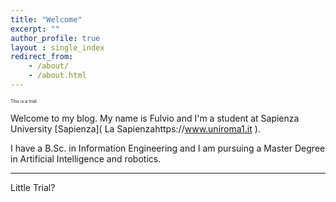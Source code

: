 ```yaml
---
title: "Welcome"
excerpt: ""
author_profile: true
layout : single_index
redirect_from: 
    - /about/
    - /about.html
---
```


<p style="font-size:0.5em">This is a trial</p>

Welcome to my blog. My name is Fulvio and I'm a student at Sapienza University [Sapienza](
La Sapienzahttps://www.uniroma1.it ).

I have a B.Sc. in Information Engineering and I am pursuing a Master Degree in Artificial Intelligence and robotics.


<hr>

Little Trial?

<script type="text/javascript" src="//rf.revolvermaps.com/0/0/8.js?i=5ewlq11o62v&amp;m=0&amp;c=ff0000&amp;cr1=ffffff&amp;f=arial&amp;l=33" async="async"></script>

<!-- <script>
    window.EMBED_SO_CONFIG = {
      "id": "8a64f4ae-5150-4899-b75e-fcb3a902297c",
      "position": "right"
    }
</script> -->
<!-- <script src="https://embed.so/js/embed.js"></script>
 -->
